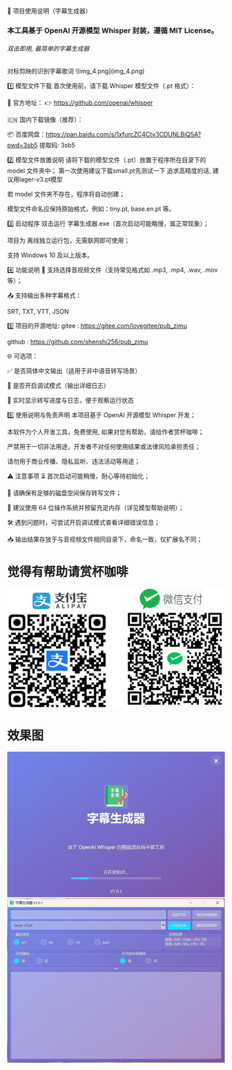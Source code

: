 📘 项目使用说明（字幕生成器）

  <h3>本工具基于 OpenAI 开源模型 Whisper 封装，遵循 MIT License。</h3>
  <h6>双击即用, 最简单的字幕生成器</h6>
  对标剪映的识别字幕歌词
  ![img_4.png](img_4.png)

1️⃣ 模型文件下载
首次使用前，请下载 Whisper 模型文件（.pt 格式）：

🔗 官方地址：
👉 https://github.com/openai/whisper

🇨🇳 国内下载镜像（推荐）：

📦 百度网盘：https://pan.baidu.com/s/1xfurcZC4Ctv3CDUNLBiQ5A?pwd=3sb5  提取码: 3sb5

2️⃣ 模型文件放置说明
请将下载的模型文件（.pt）放置于程序所在目录下的 model 文件夹中；
第一次使用建议下载small.pt先测试一下
追求高精度的话, 建议用lager-v3.pt模型

若 model 文件夹不存在，程序将自动创建；

模型文件命名应保持原始格式，例如：tiny.pt, base.en.pt 等。

3️⃣ 启动程序
双击运行 字幕生成器.exe（首次启动可能略慢，属正常现象）；

项目为 离线独立运行包，无需联网即可使用；

支持 Windows 10 及以上版本。

4️⃣ 功能说明
📂 支持选择音视频文件（支持常见格式如 .mp3, .mp4, .wav, .mov 等）；

📤 支持输出多种字幕格式：

SRT, TXT, VTT, JSON

5️⃣ 项目的开源地址:
gitee : https://gitee.com/lovegitee/pub_zimu

github : https://github.com/shenshi256/pub_zimu

🌐 可选项：

✅ 是否简体中文输出（适用于非中语音转写场景）

🐞 是否开启调试模式（输出详细日志）

🔁 实时显示转写进度与日志，便于观察运行状态

5️⃣ 使用说明与免责声明
本项目基于 OpenAI 开源模型 Whisper 开发；

本软件为个人开发工具，免费使用, 如果对您有帮助，请给作者赏杯咖啡；

严禁用于一切非法用途，开发者不对任何使用结果或法律风险承担责任；

请勿用于商业传播、隐私监听、违法活动等用途；

⚠️ 注意事项
⏳ 首次启动可能稍慢，耐心等待初始化；

💾 请确保有足够的磁盘空间保存转写文件；

🧠 建议使用 64 位操作系统并预留充足内存（详见模型帮助说明）；

🛠 遇到问题时，可尝试开启调试模式查看详细错误信息；

📥 输出结果存放于与音视频文件相同目录下，命名一致，仅扩展名不同；

# 觉得有帮助请赏杯咖啡
![img.png](img.png)

# 效果图
![img_1.png](img_1.png)
![img_2.png](img_2.png)